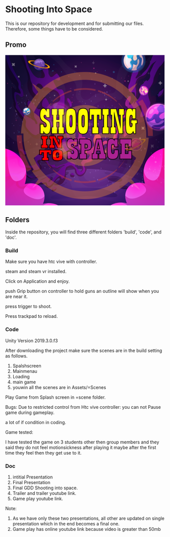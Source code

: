 # Shooting Into Space

This is our repository for development and for submitting our files. Therefore, some things have to be considered.
## Promo
[![Watch the video](https://github.com/23SAMY23/Shooting-Into-Space/blob/main/code/Shooting%20INTO%20Space/Assets/%3Dimages/LOGO.png)](https://www.youtube.com/watch?v=yoYUU2O-0G8&ab_channel=SameerKazmi)

## Folders

Inside the repository, you will find three different folders 'build', 'code', and 'doc'.

### Build
Make sure you have htc vive with controller.

steam and steam vr installed.

Click on Application and enjoy.

push Grip button on controller to hold guns an outline will show when you are near it.

press trigger to shoot.

Press trackpad to reload.


### Code
Unity Version 2019.3.0.f3

After downloading the project make sure the scenes are in the build setting as follows.
1. Spalshscreen
2. Mainmenau
3. Loading
4. main game
5. youwin
all the scenes are in Assets/=Scenes

Play Game from Splash screen in =scene folder.

Bugs:
Due to restricted control from Htc vive controller:
you can not Pause game during gameplay. 

a lot of if condition in coding.

Game tested:

I have tested the game on 3 students other then group members
and they said they do not feel motionsickness after playing it maybe after the first time
they feel then they get use to it.
### Doc
1. intitial Presentation 
2. Final Presentation
3. Final GDD Shooting into space.
4. Trailer and trailer youtube link.
5. Game play youtube link.

Note: 
1. As we have only these two presentations, all other are updated on single presentation which in the end becomes a final one.
2. Game play has online youtube link because video is greater than 50mb 
